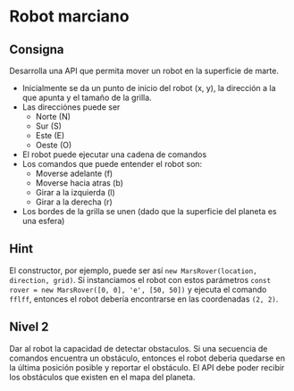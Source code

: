 # Robot marciano

## Consigna

Desarrolla una API que permita mover un robot en la superficie de marte.

* Inicialmente se da un punto de inicio del robot (x, y), la dirección a la que apunta y el tamaño de la grilla.
* Las direcciónes puede ser
  * Norte (N)
  * Sur (S)
  * Este (E)
  * Oeste (O)
* El robot puede ejecutar una cadena de comandos
* Los comandos que puede entender el robot son:
  * Moverse adelante (f)
  * Moverse hacia atras (b)
  * Girar a la izquierda (l)
  * Girar a la derecha (r)
* Los bordes de la grilla se unen (dado que la superficie del planeta es una esfera)

## Hint

El constructor, por ejemplo, puede ser así `new MarsRover(location, direction, grid)`.
Si instanciamos el robot con estos parámetros `const rover = new MarsRover([0, 0], 'e', [50, 50])` y ejecuta el comando `fflff`,
entonces el robot debería encontrarse en las coordenadas `(2, 2)`.


## Nivel 2

Dar al robot la capacidad de detectar obstaculos. Si una secuencia de comandos encuentra un obstáculo,
entonces el robot deberia quedarse en la última posición posible y reportar el obstáculo.
El API debe poder recibir los obstáculos que existen en el mapa del planeta.
